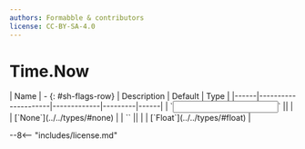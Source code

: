 ```yaml
---
authors: Formabble & contributors
license: CC-BY-SA-4.0
---
```



# Time.Now

<div class="sh-parameters" markdown="1">
| Name | - {: #sh-flags-row} | Description | Default | Type |
|------|---------------------|-------------|---------|------|
| `<input>` || | | [`None`](../../types/#none) |
| `<output>` || | | [`Float`](../../types/#float) |

</div>



--8<-- "includes/license.md"

